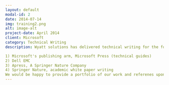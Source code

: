 ```yaml
---
layout: default
modal-id: 2
date: 2014-07-14
img: training2.png
alt: image-alt
project-date: April 2014
client: Microsoft
category: Technical Writing
description: Wyatt solutions has delivered technical writing for the following companies.

1) Microsoft's publishing arm, Microsoft Press (technical guides)
2) Dell EMC 
3) Apress, A Springer Nature Company
4) Springer Nature, academic white paper writing
We would be happy to provide a portfolio of our work and referenes upon request. 
---
```

